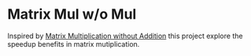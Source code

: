# Matrix Mul w/o Mul

Inspired by [Matrix Multiplication without Addition](https://arxiv.org/abs/2307.01415) this project explore the speedup benefits in matrix mutiplication.

